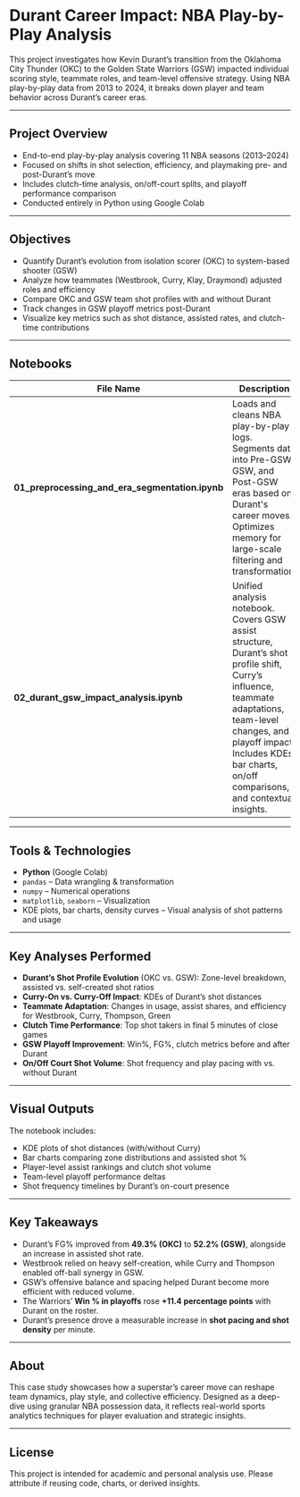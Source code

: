 # Durant Career Impact: NBA Play-by-Play Analysis

This project investigates how Kevin Durant’s transition from the Oklahoma City Thunder (OKC) to the Golden State Warriors (GSW) impacted individual scoring style, teammate roles, and team-level offensive strategy. Using NBA play-by-play data from 2013 to 2024, it breaks down player and team behavior across Durant’s career eras.

---

## Project Overview

- End-to-end play-by-play analysis covering 11 NBA seasons (2013–2024)
- Focused on shifts in shot selection, efficiency, and playmaking pre- and post-Durant’s move
- Includes clutch-time analysis, on/off-court splits, and playoff performance comparison
- Conducted entirely in Python using Google Colab

---

## Objectives

- Quantify Durant’s evolution from isolation scorer (OKC) to system-based shooter (GSW)
- Analyze how teammates (Westbrook, Curry, Klay, Draymond) adjusted roles and efficiency
- Compare OKC and GSW team shot profiles with and without Durant
- Track changes in GSW playoff metrics post-Durant
- Visualize key metrics such as shot distance, assisted rates, and clutch-time contributions

---

## Notebooks

| File Name | Description |
|-----------|-------------|
| **01_preprocessing_and_era_segmentation.ipynb** | Loads and cleans NBA play-by-play logs. Segments data into Pre-GSW, GSW, and Post-GSW eras based on Durant's career moves. Optimizes memory for large-scale filtering and transformation. |
| **02_durant_gsw_impact_analysis.ipynb** | Unified analysis notebook. Covers GSW assist structure, Durant’s shot profile shift, Curry’s influence, teammate adaptations, team-level changes, and playoff impact. Includes KDEs, bar charts, on/off comparisons, and contextual insights. |

---

## Tools & Technologies

- **Python** (Google Colab)
- `pandas` – Data wrangling & transformation
- `numpy` – Numerical operations
- `matplotlib`, `seaborn` – Visualization
- KDE plots, bar charts, density curves – Visual analysis of shot patterns and usage

---

## Key Analyses Performed

- **Durant’s Shot Profile Evolution** (OKC vs. GSW): Zone-level breakdown, assisted vs. self-created shot ratios
- **Curry-On vs. Curry-Off Impact**: KDEs of Durant’s shot distances
- **Teammate Adaptation**: Changes in usage, assist shares, and efficiency for Westbrook, Curry, Thompson, Green
- **Clutch Time Performance**: Top shot takers in final 5 minutes of close games
- **GSW Playoff Improvement**: Win%, FG%, clutch metrics before and after Durant
- **On/Off Court Shot Volume**: Shot frequency and play pacing with vs. without Durant

---

## Visual Outputs

The notebook includes:

- KDE plots of shot distances (with/without Curry)
- Bar charts comparing zone distributions and assisted shot %
- Player-level assist rankings and clutch shot volume
- Team-level playoff performance deltas
- Shot frequency timelines by Durant’s on-court presence

---

## Key Takeaways

- Durant’s FG% improved from **49.3% (OKC)** to **52.2% (GSW)**, alongside an increase in assisted shot rate.
- Westbrook relied on heavy self-creation, while Curry and Thompson enabled off-ball synergy in GSW.
- GSW’s offensive balance and spacing helped Durant become more efficient with reduced volume.
- The Warriors’ **Win % in playoffs** rose **+11.4 percentage points** with Durant on the roster.
- Durant’s presence drove a measurable increase in **shot pacing and shot density** per minute.

---

## About

This case study showcases how a superstar’s career move can reshape team dynamics, play style, and collective efficiency. Designed as a deep-dive using granular NBA possession data, it reflects real-world sports analytics techniques for player evaluation and strategic insights.

---

## License

This project is intended for academic and personal analysis use. Please attribute if reusing code, charts, or derived insights.
